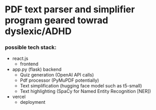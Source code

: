 # PDF text parser and simplifier program geared towrad dyslexic/ADHD

### possible tech stack: 
- react.js
    - frontend
- app.py (flask) backend
    - Quiz generation (OpenAI API calls)
    - Pdf processor (PyMuPDF potentially)
    - Text simplification (hugging face model such as t5-small)
    - Text highlighting (SpaCy for Named Entity Recognition [NER])
- vercel
    - deployment



